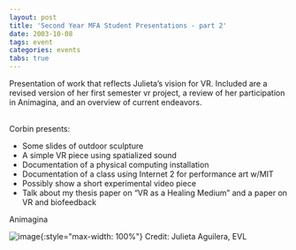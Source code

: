 ```yaml
---
layout: post
title: 'Second Year MFA Student Presentations - part 2'
date: 2003-10-08
tags: event
categories: events
tabs: true
---
```


Presentation of work that reflects Julieta&rsquo;s vision for VR. Included are a revised version of her first semester vr project, a review of her participation in Animagina, and an overview of current endeavors.<br><br>

Corbin presents:<br>
<ul>
<li>Some slides of outdoor sculpture</li>
<li>A simple VR piece using spatialized sound</li>
<li>Documentation of a physical computing installation</li>
<li>Documentation of a class using Internet 2 for performance art w/MIT</li>
<li>Possibly show a short experimental video piece</li>
<li>Talk about my thesis paper on &ldquo;VR as a Healing Medium&rdquo; and a paper on VR and biofeedback</li>
</ul>
Animagina

![image](https://www.evl.uic.edu/output/originals/animagina2.gif-srcw.jpg){:style="max-width: 100%"}
Credit: Julieta Aguilera, EVL

